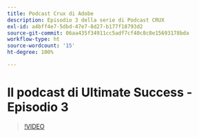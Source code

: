```yaml
---
title: Podcast Crux di Adobe
description: Episodio 3 della serie di Podcast CRUX
exl-id: a4bff4e7-5dbd-47e7-8d27-b177f18793d2
source-git-commit: 06aa435f34911cc5adf7cf40c8c8e15693178bda
workflow-type: ht
source-wordcount: '15'
ht-degree: 100%

---
```


# Il podcast di Ultimate Success - Episodio 3

>[!VIDEO](https://video.tv.adobe.com/v/3428675?quality=12learn=on)
